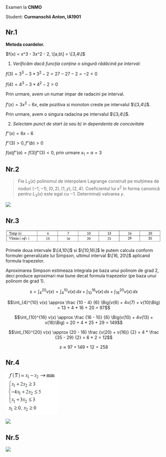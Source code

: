 Examen la **CNMO**

Student: **Curmanschii Anton, IA1901**


## Nr.1

**Metoda coardelor.**

$f(x) = x^3 - 3x^2 - 2, \[a,b\] = \[3,4\]$

1. *Verificăm dacă funcția conține o singură rădăcină pe interval:*

$f(3) = 3^3 - 3 * 3^2 - 2 = 27 - 27 - 2 = -2 < 0$

$f(4) = 4^3 - 3 * 4^2 - 2 > 0$

Prin urmare, avem un numar impar de radacini pe interval.

$f'(x) = 3x^2 - 6x$, este pozitiva si monoton creste pe intervalul $\[3,4\]$.

Prin urmare, avem o singura radacina pe intervalul $\[3,4\]$.

2. *Selectam punct de start (a sau b) in dependenta de concavitate*

$f''(x) = 6x - 6$

$f''(3) > 0, f''(b) > 0$

$f(a)f''(a) = f(3)f''(3) < 0$, prin urmare $x_1 = a = 3$


## Nr.2

> Fie $L_3(x)$ polinomul de interpolare Lagrange construit pe mulțimea de noduri $(-1, -1), (0, 2), (1, y), (2, 4)$. Coeficientul lui $x^2$ în forma canonică pentru $L_3(x)$ este egal cu $-1$. Determinați valoarea $y$.

![](lagrange.jpg)

## Nr.3

![](table.png)

Primele doua intervale $\[4,10\]$ si $\[10,16\]$ le putem calcula conform formulei generalizate lui Simpson, ultimul interval $\[16, 20\]$ aplicand formula trapezelor. 

Aproximarea Simpson estimeaza integrala pe baza unui polinom de grad 2, deci produce aproximari mai bune decat formula trapezelor (pe baza unui polinom de grad 1).

$$s = \int_{4}^{20} v(x) = \int_{4}^{10} v(x) \,dx + \int_{10}^{16} v(x) \,dx + \int_{16}^{20} v(x) \,dx$$

$$\int_{4}^{10} v(x) \approx \frac {10 - 4} {6} \Big(v(6) + 4v(7) + v(10)\Big) =  13 + 4 * 16 + 20 = 97$$

$$\int_{10}^{16} v(x) \approx \frac {16 - 10} {6} \Big(v(10) + 4v(13) + v(16)\Big) = 20 + 4 * 25 + 29 = 149$$

$$\int_{16}^{20} v(x) \approx (20 - 16) \frac {v(20) + v(16)} {2} = 4 * \frac {35 - 29} {2} = 6 * 2 = 12$$

$$s \approx 97 + 149 + 12 = 258$$

## Nr.4

![](simplex_sarcina.png)

![](simplex.jpg)

## Nr.5

![](transport.jpg)